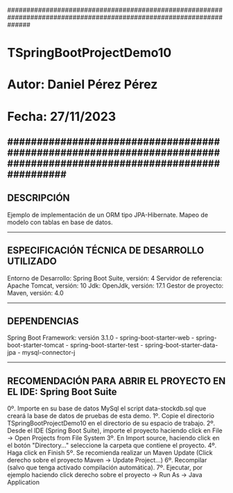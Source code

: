 ######################################################################################################################
#                                                                                                                    #
#                                          TSpringBootProjectDemo10                                                  #
#                                                                                                                    #
#                                         Autor: Daniel Pérez Pérez                                                  #
#                                            Fecha: 27/11/2023                                                       #
######################################################################################################################
----------------------------------------------------------------------------------------------------------------------
DESCRIPCIÓN
----------------------------------------------------------------------------------------------------------------------
Ejemplo de implementación de un ORM tipo JPA-Hibernate. Mapeo de modelo con tablas en base de datos.

----------------------------------------------------------------------------------------------------------------------
ESPECIFICACIÓN TÉCNICA DE DESARROLLO UTILIZADO
----------------------------------------------------------------------------------------------------------------------
Entorno de Desarrollo: Spring Boot Suite, versión: 4
Servidor de referencia: Apache Tomcat, versión: 10
Jdk: OpenJdk, versión: 17.1
Gestor de proyecto: Maven, versión: 4.0

----------------------------------------------------------------------------------------------------------------------
DEPENDENCIAS
----------------------------------------------------------------------------------------------------------------------
Spring Boot Framework: versión 3.1.0 
       - spring-boot-starter-web
       - spring-boot-starter-tomcat
       - spring-boot-starter-test
       - spring-boot-starter-data-jpa
       - mysql-connector-j
              
----------------------------------------------------------------------------------------------------------------------
RECOMENDACIÓN PARA ABRIR EL PROYECTO EN EL IDE: Spring Boot Suite
----------------------------------------------------------------------------------------------------------------------
0º. Importe en su base de datos MySql el script data-stockdb.sql que creará la base de datos de pruebas de esta demo.
1º. Copie el directorio TSpringBootProjectDemo10 en el directorio de su espacio de trabajo.
2º. Desde el IDE (Spring Boot Suite), importe el proyecto haciendo click en File -> Open Projects from File System 
3º. En Import source, haciendo click en el botón "Directory..." seleccione la carpeta que contiene el proyecto.
4º. Haga click en Finish
5º. Se recomienda realizar un Maven Update (Click derecho sobre el proyecto Maven -> Update Project...)
6º. Recompilar (salvo que tenga activado compilación automática).
7º. Ejecutar, por ejemplo haciendo click derecho sobre el proyecto -> Run As -> Java Application
